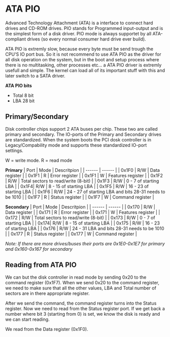# ATA PIO
Advanced Technology Attachment (ATA) is a interface to connect hard drives and CD-ROM drives. 
PIO stands for Programmed input-output and is the simplest form of a disk driver. PIO mode is always supportet by all ATA-compliant drives (so every normal consumer hard drive ever build).

ATA PIO is extremly slow, because every byte must be send trough the CPU'S IO port bus. So it is not recommend to use ATA PIO as the driver for all disk operation on the system, but in the boot and setup process where there is no multitasking, other processes etc... a ATA PIO driver is extremly usefull and simple. The kernel can load all of its important stuff with this and later switch to a SATA driver.

**ATA PIO bits**
- Total 8 bit
- LBA 28 bit

## Primary/Secondary
Disk controller chips support 2 ATA buses per chip. These two are called primary and secondary. 
The IO-ports of the Primary and Secondary drives are standardized. When the system boots the PCI dosk controller is in Legacy/Compability mode and supports these standardized IO-port settings.

W = write mode. R = read mode

**Primary**
| Port  | Mode | Descritpion |
| ------ | ------ |
| 0x1F0 | R/W | Data register |
| 0x1F1 | R | Error register |
| 0x1F1 | W | Features register |
| 0x1F2 | R/W | Total sectors to read/write (8-bit) |
| 0x1F3 | R/W | 0 - 7 of starting LBA |
| 0x1F4| R/W | 8 - 15 of starting LBA  |
| 0x1F5 | R/W | 16 - 23 of starting LBA  |
| 0x1F6 | R/W | 24 - 27 of starting LBA and bits 28-31 needs to be 1010 | 
| 0x1F7 | R | Status register | 
| 0x1F7 | W | Command register | 

**Secondary**
| Port  | Mode | Descritpion |
| ------ | ------ |
| 0x170 | R/W | Data register |
| 0x171 | R | Error register |
| 0x171 | W | Features register |
| 0x172 | R/W | Total sectors to read/write (8-bit) |
| 0x173 | R/W | 0 - 7 of starting LBA |
| 0x174| R/W | 8 - 15 of starting LBA  |
| 0x175 | R/W | 16 - 23 of starting LBA  |
| 0x176 | R/W | 24 - 31 LBA and bits 28-31 needs to be 1010 | 
| 0x177 | R | Status register | 
| 0x177 | W | Command register | 

*Note: If there are more drives/buses their ports are 0x1E0-0x1E7 for primary and  0x160-0x167 for secondary*

## Reading from ATA PIO
We can but the disk controller in read mode by sending 0x20 to the command register (0x1F7). When we send 0x20 to the command register, we need to make sure that all the other values, LBA and Total number of sectors are in there appropriate register.

After we send the command, the command register turns into the Status register. Now we need to read from the Status register port. If we get back a number where bit 3 (starting from 0) is set, we know the disk is ready and we can start reading.

We read from the Data register (0x1F0).